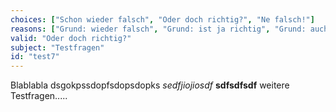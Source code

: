 ```yaml
---
choices: ["Schon wieder falsch", "Oder doch richtig?", "Ne falsch!"]
reasons: ["Grund: wieder falsch", "Grund: ist ja richtig", "Grund: auch falsch"]
valid: "Oder doch richtig?"
subject: "Testfragen"
id: "test7"
---
```

Blablabla dsgokpssdopfsdopsdopks *sedfjiojiosdf*
**sdfsdfsdf** weitere Testfragen.....